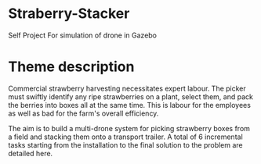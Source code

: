 # Straberry-Stacker
Self Project For simulation of drone in Gazebo
# Theme description
Commercial strawberry harvesting necessitates expert labour. The picker must swiftly identify any ripe strawberries on a plant, select them, and pack the berries into boxes all at the same time. This is labour for the employees as well as bad for the farm's overall efficiency.

The aim is to build a multi-drone system for picking strawberry boxes from a field and stacking them onto a transport trailer. A total of 6 incremental tasks starting from the installation to the final solution to the problem are detailed here.
